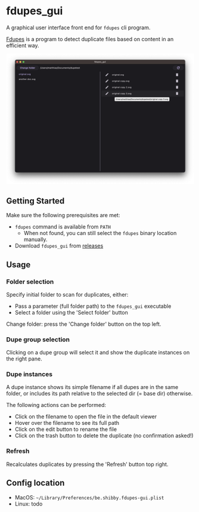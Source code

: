 # fdupes_gui

A graphical user interface front end for `fdupes` cli program. 

[Fdupes](https://github.com/adrianlopezroche/fdupes) is a program to detect duplicate files based on content in an efficient way. 

![screenshot](gfx/screenshot.png)

## Getting Started

Make sure the following prerequisites are met:
* `fdupes` command is available from `PATH`
  * When not found, you can still select the `fdupes` binary location manually.
* Download `fdupes_gui` from [releases](https://github.com/mx1up/fdupes-gui/releases)

## Usage

### Folder selection

Specify initial folder to scan for duplicates, either:
* Pass a parameter (full folder path) to the `fdupes_gui` executable
* Select a folder using the 'Select folder' button

Change folder: press the 'Change folder' button on the top left.

### Dupe group selection

Clicking on a dupe group will select it and show the duplicate instances on the right pane.

### Dupe instances

A dupe instance shows its simple filename if all dupes are in the same folder, or includes
its path relative to the selected dir (= base dir) otherwise.

The following actions can be performed:

* Click on the filename to open the file in the default viewer
* Hover over the filename to see its full path
* Click on the edit button to rename the file
* Click on the trash button to delete the duplicate (no confirmation asked!)

### Refresh

Recalculates duplicates by pressing the 'Refresh' button top right.

## Config location

* MacOS: `~/Library/Preferences/be.shibby.fdupes-gui.plist`
* Linux: todo